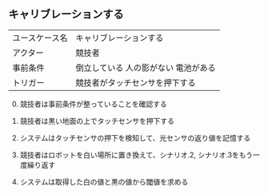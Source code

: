 ## キャリブレーションする

|   |   |
|---|---|
| ユースケース名 | キャリブレーションする |
| アクター | 競技者 |
| 事前条件 | 倒立している 人の影がない 電池がある |
| トリガー | 競技者がタッチセンサを押下する |

0. 競技者は事前条件が整っていることを確認する

1. 競技者は黒い地面の上でタッチセンサを押下する
2. システムはタッチセンサの押下を検知して、光センサの返り値を記憶する
3. 競技者はロボットを白い場所に置き換えて、シナリオ.2, シナリオ.3をもう一度繰り返す
4. システムは取得した白の値と黒の値から閾値を求める
